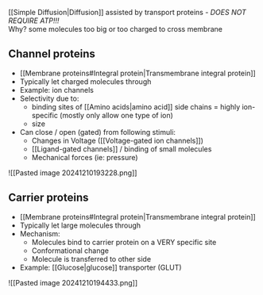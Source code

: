 [[Simple Diffusion|Diffusion]] assisted by transport proteins - *DOES NOT REQUIRE ATP!!!*  
Why? some molecules too big or too charged to cross membrane
## Channel proteins
- [[Membrane proteins#Integral protein|Transmembrane integral protein]]
- Typically let charged molecules through
- Example: ion channels 
- Selectivity due to:
	- binding sites of [[Amino acids|amino acid]] side chains = highly ion-specific (mostly only allow one type of ion)
	- size
- Can close / open (gated) from following stimuli:
	- Changes in Voltage ([[Voltage-gated ion channels]])
	- [[Ligand-gated channels]] / binding of small molecules
	- Mechanical forces (ie: pressure)
	
![[Pasted image 20241210193228.png]]
## Carrier proteins
-  [[Membrane proteins#Integral protein|Transmembrane integral protein]]
- Typically let large molecules through
- Mechanism:
	- Molecules bind to carrier protein on a VERY specific site
	- Conformational change
	- Molecule is transferred to other side
- Example: [[Glucose|glucose]] transporter (GLUT)

![[Pasted image 20241210194433.png]]
